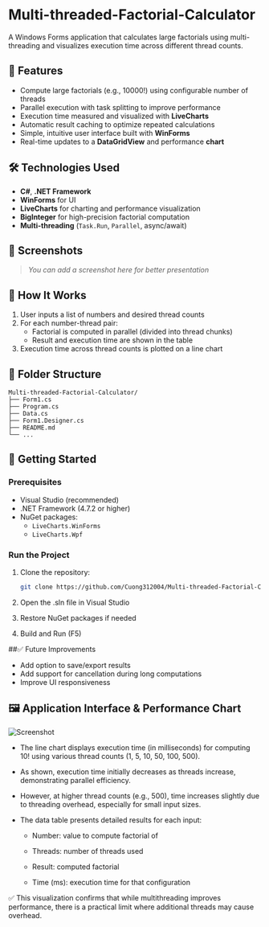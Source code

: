 # Multi-threaded-Factorial-Calculator

A Windows Forms application that calculates large factorials using multi-threading and visualizes execution time across different thread counts.

## 📌 Features

- Compute large factorials (e.g., 10000!) using configurable number of threads
- Parallel execution with task splitting to improve performance
- Execution time measured and visualized with **LiveCharts**
- Automatic result caching to optimize repeated calculations
- Simple, intuitive user interface built with **WinForms**
- Real-time updates to a **DataGridView** and performance **chart**

## 🛠️ Technologies Used

- **C#**, **.NET Framework**
- **WinForms** for UI
- **LiveCharts** for charting and performance visualization
- **BigInteger** for high-precision factorial computation
- **Multi-threading** (`Task.Run`, `Parallel`, async/await)

## 📸 Screenshots

> _You can add a screenshot here for better presentation_

## 🔄 How It Works

1. User inputs a list of numbers and desired thread counts
2. For each number-thread pair:
   - Factorial is computed in parallel (divided into thread chunks)
   - Result and execution time are shown in the table
3. Execution time across thread counts is plotted on a line chart

## 📂 Folder Structure
```
Multi-threaded-Factorial-Calculator/
├── Form1.cs
├── Program.cs
├── Data.cs
├── Form1.Designer.cs
├── README.md
└── ...
```

## 🚀 Getting Started

### Prerequisites

- Visual Studio (recommended)
- .NET Framework (4.7.2 or higher)
- NuGet packages:
  - `LiveCharts.WinForms`
  - `LiveCharts.Wpf`

### Run the Project

1. Clone the repository:
   ```bash
   git clone https://github.com/Cuong312004/Multi-threaded-Factorial-Calculator.git
   ```
2. Open the .sln file in Visual Studio

3. Restore NuGet packages if needed

4. Build and Run (F5)

##✅ Future Improvements
- Add option to save/export results
- Add support for cancellation during long computations
- Improve UI responsiveness

## 🖼️ Application Interface & Performance Chart

![Screenshot]()

- The line chart displays execution time (in milliseconds) for computing 10! using various thread counts (1, 5, 10, 50, 100, 500).

- As shown, execution time initially decreases as threads increase, demonstrating parallel efficiency.

- However, at higher thread counts (e.g., 500), time increases slightly due to threading overhead, especially for small input sizes.

- The data table presents detailed results for each input:

    - Number: value to compute factorial of

    - Threads: number of threads used

    - Result: computed factorial

    - Time (ms): execution time for that configuration

✅ This visualization confirms that while multithreading improves performance, there is a practical limit where additional threads may cause overhead.
